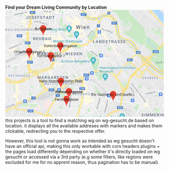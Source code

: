 **Find your Dream Living Community by Location**
![img.png](img.png)
this projects is a tool to find a matching wg on wg-gesucht.de based on location. it displays all the available addreses with markers and makes them clickable, redirecting you to the respective offer.

However, this tool is not gonna work as intended as wg gesucht doesn't have an official api, making this only workable with cors headers plugins + the pages load differently depending on whether it's directly loaded on wg gesucht or accessed via a 3rd party (e.g some filters, like regions were excluded for me for no apprent reason, thus pagination has to be manual).

